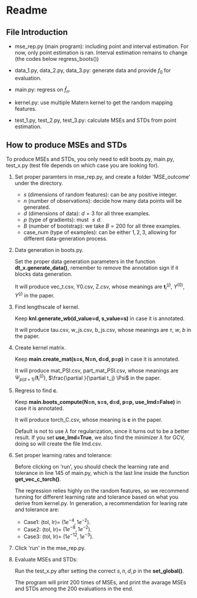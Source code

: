 # Readme
## File Introduction
* mse_rep.py (main program): including point and interval estimation. For now, only point estimation is ran. Interval estimation remains to change (the codes below regress_boots())

* data_1.py, data_2.py, data_3.py: generate data and provide $f_0$ for evaluation.

* main.py: regress on $\hat{f}_n$.

* kernel.py: use multiple Matern kernel to get the random mapping features.

* test_1.py, test_2.py, test_3.py: calculate MSEs and STDs from point estimation.

## How to produce MSEs and STDs
To produce MSEs and STDs, you only need to edit boots.py, main.py, test_x.py (test file depends on which case you are looking for).
1. Set proper paramters in mse_rep.py, and create a folder 'MSE_outcome' under the directory.
   * $s$ (dimensions of random features): can be any positive integer.
   * $n$ (number of observations): decide how many data points will be generated.
   * $d$ (dimensions of data): $d=3$ for all three examples.
   * $p$ (type of gradients): must $\le d$.
   * $B$ (number of bootstrap): we take $B=200$ for all three examples.
   * case_num (type of examples): can be either $1, 2, 3$, allowing for different data-generation process.
2. Data generation in boots.py.
   
   Set the proper data generation parameters in the function **dt_x.generate_data()**, remember to remove the annotation sign if it blocks data generation.

   It will produce vec_t.csv, Y0.csv, Z.csv, whose meanings are $\boldsymbol{t}_i^{(j)}$, $Y^{(0)}$, $Y^{(j)}$ in the paper.

4. Find lengthscale of kernel.

   Keep **knl.generate_wb(d_value=d, s_value=s)** in case it is annotated.

   It will produce tau.csv, w_js.csv, b_js.csv, whose meanings are $\tau$, $w$, $b$ in the paper.

6. Create kernel matrix.

   Keep **main.create_mat(s=s, N=n, d=d, p=p)** in case it is annotated.

   It will produce mat_PSI.csv, part_mat_PSI.csv, whose meanings are $\Psi_{p(d+1)}(\boldsymbol{t}_i^{(j)})$, $\frac{\partial }{\partial t_j} \Psi$ in the paper.

8. Regress to find $\boldsymbol{c}$.
   
   Keep **main.boots_compute(N=n, s=s, d=d, p=p, use_lmd=False)** in case it is annotated.

   It will produce torch_C.csv, whose meaning is $\boldsymbol{c}$ in the paper.

   Default is not to use $\lambda$ for regularization, since it turns out to be a better result. If you set **use_lmd=True**, we also find the minimizer $\lambda$ for GCV, doing so will create the file lmd.csv.

10. Set proper learning rates and tolerance:

    Before clicking on 'run', you should check the learning rate and tolerance in line 145 of main.py, which is the last line inside the function **get_vec_c_torch()**.

    The regression relies highly on the random features, so we recommend tunning for different learning rate and tolerance based on what you derive from kernel.py. In generation, a recommendation for learing rate and tolerance are:
    * Case1: (tol, lr)= $(1e^{-4}, 1e^{-2})$.
    * Case2: (tol, lr)= $(1e^{-8}, 1e^{-2})$.
    * Case3: (tol, lr)= $(1e^{-12}, 1e^{-3})$.

11. Click 'run' in the mse_rep.py.
12. Evaluate MSEs and STDs:
    
    Run the test_x.py after setting the correct $s, n, d, p$ in the **set_global()**.

    The program will print $200$ times of MSEs, and print the avarage MSEs and STDs among the $200$ evaluations in the end.


